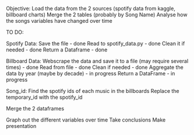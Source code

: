 

Objective:
Load the data from the 2 sources (spotify data from kaggle, billboard charts)
Merge the 2 tables (probably by Song Name)
Analyse how the songs variables have changed over time


TO DO:

Spotify Data:
    Save the file - done
    Read to spotify_data.py - done
    Clean it if needed - done
    Return a Dataframe - done

Billboard Data:
    Webscrape the data and save it to a file (may require several times) - done
    Read from file - done
    Clean if needed - done
    Aggregate the data by year (maybe by decade) - in progress
    Return a DataFrame - in progress

Song_id:
    Find the spotify ids of each music in the billboards
    Replace the temporary_id with the spotify_id 

Merge the 2 dataframes

Graph out the different variables over time
Take conclusions
Make presentation

